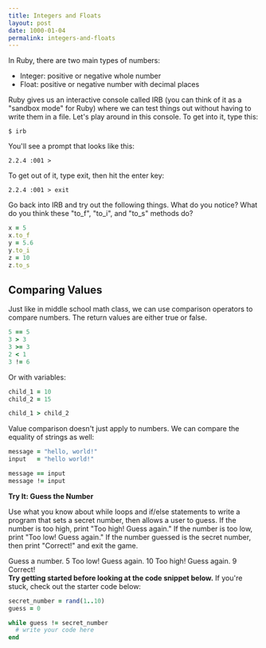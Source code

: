 ```yaml
---
title: Integers and Floats
layout: post
date: 1000-01-04
permalink: integers-and-floats
---
```


In Ruby, there are two main types of numbers:

* Integer: positive or negative whole number
* Float: positive or negative number with decimal places

Ruby gives us an interactive console called IRB (you can think of it as a "sandbox mode" for Ruby) where we can test things out without having to write them in a file. Let's play around in this console. To get into it, type this:

```
$ irb
```

You'll see a prompt that looks like this:

```
2.2.4 :001 >
```

To get out of it, type exit, then hit the enter key:

```
2.2.4 :001 > exit
```

Go back into IRB and try out the following things. What do you notice? What do you think these "to_f", "to_i", and "to_s" methods do?

```ruby
x = 5
x.to_f
y = 5.6
y.to_i
z = 10
z.to_s
```

## Comparing Values

Just like in middle school math class, we can use comparison operators to compare numbers. The return values are either true or false.

```ruby
5 == 5
3 > 3
3 >= 3
2 < 1
3 != 6
```

Or with variables:

```ruby
child_1 = 10
child_2 = 15

child_1 > child_2
```

Value comparison doesn't just apply to numbers. We can compare the equality of strings as well:

```ruby
message = "hello, world!"
input   = "hello world!"

message == input
message != input
```

<div class="card cyan">
  <div class="card-content white-text">
    <span class="card-title black-text"><b>Try It: Guess the Number</b></span>
    <p>
      Use what you know about while loops and if/else statements to write a program that sets a secret number, then allows a user to guess. If the number is too high, print "Too high! Guess again." If the number is too low, print "Too low! Guess again." If the number guessed is the secret number, then print "Correct!" and exit the game.
      <br>
      <div class="output">
        Guess a number.
        5
        Too low! Guess again.
        10
        Too high! Guess again.
        9
        Correct!
      </div>
      <b>Try getting started before looking at the code snippet below.</b> If you're stuck, check out the starter code below:
    </p>
  </div>
</div>

```ruby
secret_number = rand(1..10)
guess = 0

while guess != secret_number
  # write your code here
end
```
